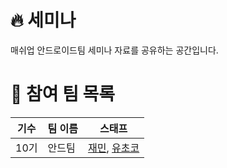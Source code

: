 # 🔥 세미나
매쉬업 안드로이드팀 세미나 자료를 공유하는 공간입니다.

# 🚀 참여 팀 목록
|기수|팀 이름|스태프|
|---|---|---|
|10기|안드팀|[재민](https://github.com/mkSpace), [유초코](https://github.com/yuchocopie)|

